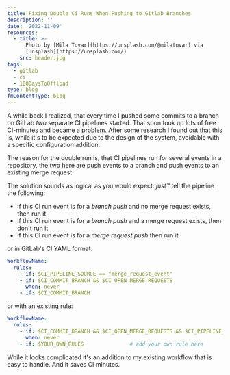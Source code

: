 ```yaml
---
title: Fixing Double Ci Runs When Pushing to Gitlab Branches
description: ''
date: '2022-11-09'
resources:
  - title: >-
      Photo by [Mila Tovar](https://unsplash.com/@milatovar) via
      [Unsplash](https://unsplash.com/)
    src: header.jpg
tags:
  - gitlab
  - ci
  - 100DaysToOffload
type: blog
fmContentType: blog
---
```


A while back I realized, that every time I pushed some commits to a branch on GitLab _two_ separate CI pipelines started. That soon took up lots of free CI-minutes and became a problem. After some research I found out that this is, while it's to be expected due to the design of the system, avoidable with a specific configuration addition.

The reason for the double run is, that CI pipelines run for several events in a repository, the two here are push events to a branch and push events to an existing merge request.

The solution sounds as logical as you would expect: _just™_ tell the pipeline the following:

- if this CI run event is for a _branch push_ and no merge request exists, then run it
- if this CI run event is for a _branch push_ and a merge request exists, then don't run it
- if this CI run event is for a _merge request push_ then run it

or in GitLab's CI YAML format:

```yaml {noconfig=true}
WorkflowName:
  rules:
    - if: $CI_PIPELINE_SOURCE == "merge_request_event"
    - if: $CI_COMMIT_BRANCH && $CI_OPEN_MERGE_REQUESTS
      when: never
    - if: $CI_COMMIT_BRANCH
```

or with an existing rule:

```yaml {noconfig=true}
WorkflowName:
  rules:
    - if: $CI_COMMIT_BRANCH && $CI_OPEN_MERGE_REQUESTS && $CI_PIPELINE_SOURCE == "push"
      when: never
    - if: $YOUR_OWN_RULES               # add your own rule here
```

While it looks complicated it's an addition to my existing workflow that is easy to handle. And it saves CI minutes.
